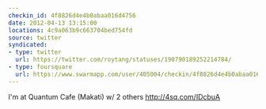 ```yaml
---
checkin_id: 4f8826d4e4b0abaa016d4756
date: 2012-04-13 13:15:00
locations: 4c9a063b9c663704bed754fd
source: twitter
syndicated:
- type: twitter
  url: https://twitter.com/roytang/statuses/190790189252214784/
- type: foursquare
  url: https://www.swarmapp.com/user/405004/checkin/4f8826d4e4b0abaa016d4756?s=v07qXAH5yh5lcAhF35ZSNcSyp94&ref=tw
---
```


I'm at Quantum Cafe (Makati) w/ 2 others http://4sq.com/IDcbuA